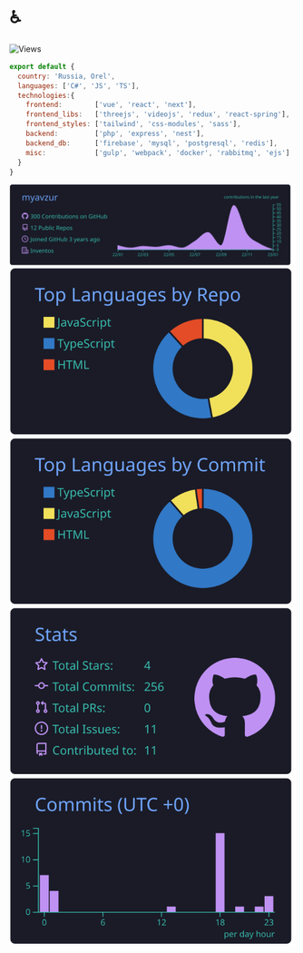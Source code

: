 # ♿

![Views](https://komarev.com/ghpvc/?username=myavzur)

```js
export default {
  country: 'Russia, Orel',
  languages: ['C#', 'JS', 'TS'],
  technologies:{
    frontend:        ['vue', 'react', 'next'],
    frontend_libs:   ['threejs', 'videojs', 'redux', 'react-spring'],
    frontend_styles: ['tailwind', 'css-modules', 'sass'],
    backend:         ['php', 'express', 'nest'],
    backend_db:      ['firebase', 'mysql', 'postgresql', 'redis'],
    misc:            ['gulp', 'webpack', 'docker', 'rabbitmq', 'ejs']
  }
}
```


[![](https://raw.githubusercontent.com/myavzur/myavzur/main/profile-summary-card-output/tokyonight/0-profile-details.svg)](https://github.com/vn7n24fzkq/github-profile-summary-cards)
[![](https://raw.githubusercontent.com/myavzur/myavzur/main/profile-summary-card-output/tokyonight/1-repos-per-language.svg)](https://github.com/vn7n24fzkq/github-profile-summary-cards) 
[![](https://raw.githubusercontent.com/myavzur/myavzur/main/profile-summary-card-output/tokyonight/2-most-commit-language.svg)](https://github.com/vn7n24fzkq/github-profile-summary-cards)
[![](https://raw.githubusercontent.com/myavzur/myavzur/main/profile-summary-card-output/tokyonight/3-stats.svg)](https://github.com/vn7n24fzkq/github-profile-summary-cards) 
[![](https://raw.githubusercontent.com/myavzur/myavzur/main/profile-summary-card-output/tokyonight/4-productive-time.svg)](https://github.com/vn7n24fzkq/github-profile-summary-cards)
